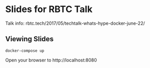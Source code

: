 # Slides for RBTC Talk

Talk info: rbtc.tech/2017/05/techtalk-whats-hype-docker-june-22/

## Viewing Slides

```
docker-compose up
```

Open your browser to http://localhost:8080
